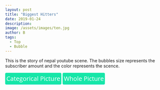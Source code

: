 ```yaml
---
layout: post
title: "Biggest Hitters"
date: 2019-01-24
description: 
image: /assets/images/ten.jpg
author: B
tags: 
  - Top
  - Bubble
---
```

<p>This is the story of nepal youtube scene. The bubbles size represents the subscriber amount and the 
			color represents the scence.</p>
<button id="separate">Categorical Picture</button>
<button id="Overall">Whole Picture</button>
<div id="chart"></div>
<style>
button {
  background: transparent;
  border: 0;
  padding: 0;
  cursor: pointer;
  outline: 0;
  -webkit-appearance: none;
}
button {
  display: inline-block;
  position: relative;
  padding: 5px 4px;
  top: 0;
  font-size: 20px;
  font-family: "Open Sans", Helvetica;
  border-radius: 4px;
  border-bottom: 1px solid rgba(10, 224, 207, 0.733);
  background: rgb(22, 230, 168);
  color: #fff;
  box-shadow: 0px 0px 0px rgba( 15, 165, 60, 0.1 );
  -webkit-transform: translateZ(0);
     -moz-transform: translateZ(0);
      -ms-transform: translateZ(0);
          transform: translateZ(0);
  -webkit-transition: all 0.2s ease;
     -moz-transition: all 0.2s ease;
      -ms-transition: all 0.2s ease;
          transition: all 0.2s ease;
}
button:hover {
  top: -10px;
  box-shadow: 0px 10px 10px rgba( 15, 165, 60, 0.2 );
  -webkit-transform: rotateX(20deg);
     -moz-transform: rotateX(20deg);
      -ms-transform: rotateX(20deg);
          transform: rotateX(20deg);
}
button:active {
  top: 0px;
  box-shadow: 0px 0px 0px rgba( 15, 165, 60, 0.0 );
  background: rgba( 20, 224, 133, 1 );
}
div.tooltip {
  display: block;
  position: absolute;
  text-align: center;
  width: 300px;
  height: 30px;
  padding: 2px;
  font: 12px sans-serif;
  background: lightsteelblue;
  border: 0px;
  border-radius: 8px;
  pointer-events: none;
}
.label{
  font-size : 10px;
}
.swatch{
  height: 10px;
  width: 10px;
}
.legendTitle{
  font-size :10px;
}
</style>
<script src="https://d3js.org/d3.v4.min.js"></script>
<script src="https://unpkg.com/d3-force-attract@latest"></script>
<script src="https://unpkg.com/d3-force-cluster@latest"></script>
<script src="https://cdnjs.cloudflare.com/ajax/libs/d3-legend/2.13.0/d3-legend.js"></script>
<script>
margin= { top: 20, right: 25, bottom: 20, left: 25 };
width = window.innerWidth - margin.left - margin.right;
height = 900 - margin.top - margin.bottom;
var t = d3.transition()
        .duration(200)
        .delay(function(d, i) { return i * 5; })
        .ease(d3.easeLinear);
var v = d3.transition()
		.duration(900)
        .ease(d3.easeLinear);
var x = d3.scalePoint()
		.domain(["Vlogger", "Music Channel", "Web Channel"])
        .range([0,width]);        
var legendColor = d3.scaleOrdinal()
		.domain(["Vlogger", "Music Channel", "Web Channel"])
		.range(["#ff0000", '#ffad33', '#09d9ff']);
var svg = d3.select("#chart").append("svg")
	.attr("viewBox", "0 0 800 900")
	.append("g")
  .attr("transform","translate(0,0)");		
var radiusScale = d3.scaleSqrt().domain([10, 5000000]).range([1,50]);
var ordinalScale = d3.scaleOrdinal()
		.domain(function(d){
			return d.category.toLowerCase()
		}).range(['#ff0000', '#ffad33', '#09d9ff']);	    
var forceX = d3.forceX(function(d){
	if (d.category === "vlogger"){
		return 100 
	}else if (d.category === "musicChannel"){
		return 300
	}else{
		return 500
	}
	}).strength(0.5);
var together = d3.forceX(function(){
	return width/2
	}).strength(0.05);
var collides = d3.forceCollide(function(d){
	return radiusScale(d.subscriber)+3;
	});
var simulation = d3.forceSimulation()
    .force('center', d3.forceCenter(width/2, height/3))
	.force("x", together)
	.force("y", d3.forceY(height/2).strength(0.05))
    .force("collide",collides);
var transitionTime = 3000;
var t = d3.timer(function (elapsed) {
  var dt = elapsed / transitionTime;
  simulation.force('collide').strength(Math.pow(dt, 2) * 0.7);
  if (dt >= 1.0) t.stop();
});
d3.queue()
	.defer(d3.json, "/data/top.json")
	.await(ready)	;
var div = d3.select("#chart").append("div")
	.attr("class", "tooltip")
	.style("z-index", "10")
    .style("opacity", 0);
function ready(error,data){
    dataIndex = [10,25,50];
    redraw(dataIndex);
    var legend = svg.append("g")
        .attr("class", "legendOrdinal")
        .attr("transform", "translate(10,10)");
    var legendOrdinal = d3.legendColor()
                .scale(legendColor)
                .orient("vertical")
                 .title("Color shows the channels category");
    svg.select(".legendOrdinal")
        .call(legendOrdinal);
    var circles = svg.selectAll(".artist")
		.data(data)
		.enter().append("circle")
		.attr("class","artist")
		.attr("r",function(d){
			return radiusScale(d.subscriber)
		})
		.attr("fill",function(d){
		    return ordinalScale(d.category.toLowerCase())
		})
		.on('mouseover',function(d){
			d3.select(this)
    	    .transition()
    		.attr('r', function(d){
				return radiusScale(d.subscriber) *1.5
			})
			.attr('stroke', 'black');
			div.transition()
			.duration(3)
			.style("opacity", .9);
		 div.html( d.name +" : " + d.subscriber + " subscriber")
			.style("left", (d3.event.pageX) + "px")
			.style("top", (d3.event.pageY - 28) + "px");
		})
			.on('mouseout',function(d){
			d3.select(this)
    		.transition()
    		.attr('r', function(d){
				return radiusScale(d.subscriber)
			})
			.attr('stroke', '');
			div.transition()
				  .duration(500)
				  .style("opacity", 0);
			});
    d3.select("#separate")
		.on('click',function(){
             svg.selectAll(".index").remove();
             svg.selectAll(".textIndex").remove();
            simulation
				.force("x", forceX)
        .alphaTarget(0.05)
				.restart()
				})
        .transition(v);          
	d3.select("#Overall")
		.on('click', function(){
            redraw(dataIndex);
			simulation
                .force("x", d3.forceX(width/2).strength(0.25))
				.alphaTarget(0.05)
                .restart()
            })
			.transition(t);			
	simulation.nodes(data)
        .on("tick",ticked);
function ticked(){
		circles
		    .attr("cx", function(d){
				return d.x
		   	})
			.attr("cy",function(d){
				return d.y
			});
		}		
}
function redraw(data){
    svg.selectAll(".textIndex")
        .data([1])
        .enter()
        .append("text")
        .attr("class", "textIndex")
        .text("The size of the bubble represents the number of subscriber")
        .style("font-size","10px")
        .attr("transform", "translate(280,20)");
    svg.selectAll(".index")
        .data(data)
        .enter().append("circle")
        .attr("cx" ,function(d){
            return 100 + d;
        })
        .attr("class", "index")
        .attr("r", function(d){
            return d
        })
        .attr("transform", "translate(240,50) rotate(-90 80 80)")
        .style("stroke-dasharray", ("2,1")) 
        .style("stroke", "black")
        .style("fill", "none")
        .text("The size defines subscriber");
}
</script>